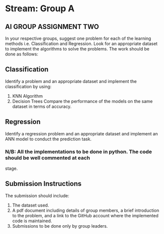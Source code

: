 # Stream: Group A
## AI GROUP ASSIGNMENT TWO
In your respective groups, suggest one problem for each of the learning methods i.e. Classification 
and Regression. Look for an appropriate dataset to implement the algorithms to solve the 
problems. The work should be done as follows:
## Classification
Identify a problem and an appropriate dataset and implement the classification by using:
1. KNN Algorithm
2. Decision Trees
Compare the performance of the models on the same dataset in terms of accuracy.
## Regression
Identify a regression problem and an appropriate dataset and implement an ANN model to 
conduct the prediction task. 
 ### N/B: All the implementations to be done in python. The code should be well commented at each 
stage.
## Submission Instructions
The submission should include:
1. The dataset used.
2. A pdf document including details of group members, a brief introduction to the 
  problem, and a link to the GitHub account where the implemented code is maintained. 
3. Submissions to be done only by group leaders.
